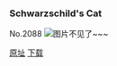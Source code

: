 ### Schwarzschild's Cat
No.2088
![图片不见了~~~](https://imgs.xkcd.com/comics/schwarzschilds_cat.png)

[原址](https://xkcd.com//2088) [下载](https://imgs.xkcd.com/comics/schwarzschilds_cat.png)

